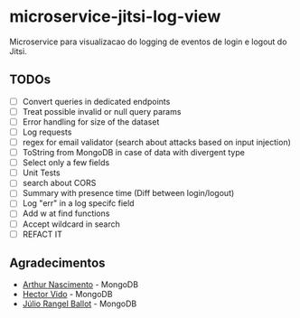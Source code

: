 # microservice-jitsi-log-view

Microservice para visualizacao do logging de eventos de login e logout do Jitsi. 

## TODOs

- [ ] Convert queries in dedicated endpoints
- [ ] Treat possible invalid or null query params
- [ ] Error handling for size of the dataset
- [ ] Log requests
- [ ] regex for email validator (search about attacks based on input injection)
- [ ] ToString from MongoDB in case of data with divergent type
- [ ] Select only a few fields
- [ ] Unit Tests
- [ ] search about CORS
- [ ] Summary with presence time (Diff between login/logout)
- [ ] Log "err" in a log specifc field
- [ ] Add w at find functions
- [ ] Accept wildcard in search
- [ ] REFACT IT

## Agradecimentos

* [Arthur Nascimento](https://github.com/tureba) - MongoDB
* [Hector Vido](https://github.com/hector-vido) - MongoDB
* [Júlio Rangel Ballot](https://github.com/jrballot) - MongoDB